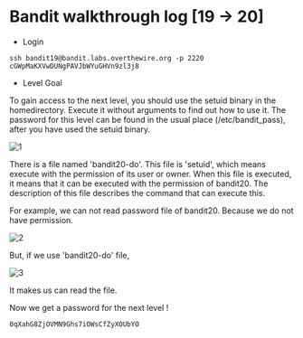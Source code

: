 # Bandit walkthrough log [19 -> 20]

- Login

```
ssh bandit19@bandit.labs.overthewire.org -p 2220
cGWpMaKXVwDUNgPAVJbWYuGHVn9zl3j8
```

- Level Goal

 To gain access to the next level, you should use the setuid binary in the homedirectory. Execute it without arguments to find out how to use it. The password for this level can be found in the usual place (/etc/bandit_pass), after you have used the setuid binary.

![1](https://github.com/Narthy0301/Narthy0301.github.io/assets/172380852/108079f1-0fb2-488a-938c-3d1eec3efcc8)

 There is a file named 'bandit20-do'. This file is 'setuid', which means execute with the permission of its user or owner. When this file is executed, it means that it can be executed with the permission of bandit20. The description of this file describes the command that can execute this.

For example, we can not read password file of bandit20. Because we do not have permission.

![2](https://github.com/Narthy0301/Narthy0301.github.io/assets/172380852/a07b11d6-38e7-47e8-8d01-9c2edddcf4a8)

But, if we use 'bandit20-do' file, 

![3](https://github.com/Narthy0301/Narthy0301.github.io/assets/172380852/9f221f44-9918-4a37-b746-8c53d414f7f9)

It makes us can read the file.

Now we get a password for the next level !

```
0qXahG8ZjOVMN9Ghs7iOWsCfZyXOUbYO
```

